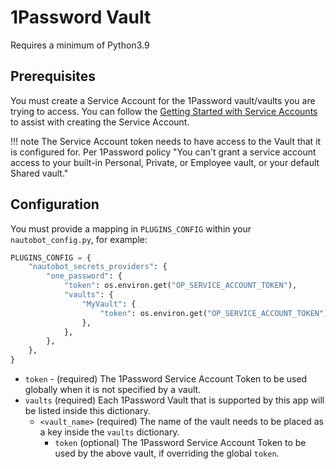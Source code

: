 # 1Password Vault

Requires a minimum of Python3.9

## Prerequisites

You must create a Service Account for the 1Password vault/vaults you are trying to access. You can follow the [Getting Started with Service Accounts](https://developer.1password.com/docs/service-accounts/get-started/) to assist with creating the Service Account.

!!! note
    The Service Account token needs to have access to the Vault that it is configured for. Per 1Password policy "You can't grant a service account access to your built-in Personal, Private, or Employee vault, or your default Shared vault."

## Configuration

You must provide a mapping in `PLUGINS_CONFIG` within your `nautobot_config.py`, for example:

```python
PLUGINS_CONFIG = {
    "nautobot_secrets_providers": {
        "one_password": {
            "token": os.environ.get("OP_SERVICE_ACCOUNT_TOKEN"),
            "vaults": {
                "MyVault": {
                    "token": os.environ.get("OP_SERVICE_ACCOUNT_TOKEN"),
                },
            },
        },
    },
}
```

- `token` - (required) The 1Password Service Account Token to be used globally when it is not specified by a vault.
- `vaults` (required) Each 1Password Vault that is supported by this app will be listed inside this dictionary.
  - `<vault_name>` (required) The name of the vault needs to be placed as a key inside the `vaults` dictionary.
    - `token` (optional) The 1Password Service Account Token to be used by the above vault, if overriding the global `token`.
